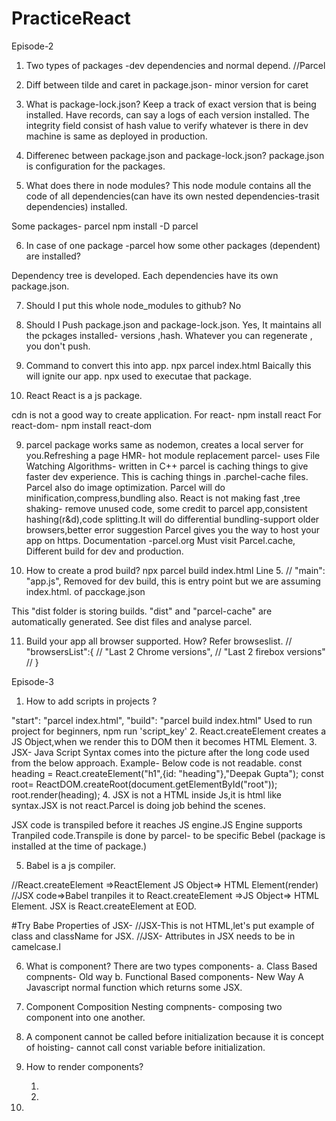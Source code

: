 # PracticeReact

Episode-2
1. Two types of packages -dev dependencies and normal depend.
//Parcel 
2. Diff between tilde and caret in package.json- minor version for caret
3. What is package-lock.json?
Keep a track of exact version that is being installed. Have records, can say a logs of each version installed.
The integrity field consist of hash value to verify whatever is there in dev machine is same as deployed in production.
4. Differenec between package.json and package-lock.json?
package.json is configuration for the packages.


5. What does there in node modules?
This node module contains all the code of all dependencies(can have its own nested dependencies-trasit dependencies)  installed.

Some packages- parcel
npm install -D parcel

6. In case of one package -parcel how some other packages (dependent) are installed?

Dependency tree is developed. Each dependencies have its own package.json.

7. Should I put this whole node_modules to github?
No

8. Should I Push package.json and package-lock.json.
Yes, It maintains all the pckages installed- versions ,hash.
Whatever you can regenerate , you don't push.



7. Command to convert this into app. 
npx parcel index.html Baically this will ignite our app.
npx used to executae that package.

8. React
React is a js package.

cdn is not a good way to create application.
For react-
npm install react 
For react-dom-
npm install react-dom


9. parcel package works same as nodemon, creates a local server for you.Refreshing a page
HMR- hot module replacement
parcel- uses File Watching Algorithms- written in C++
parcel is caching things to give faster dev experience.
This is caching things in .parchel-cache files.
Parcel also do image optimization.
Parcel will do minification,compress,bundling also.
React is not making fast ,tree shaking- remove unused code, some credit to parcel app,consistent hashing(r&d),code splitting.It will do differential bundling-support older browsers,better error suggestion
Parcel gives you the way to host your app on https.
Documentation -parcel.org Must visit
Parcel.cache, Different build for dev and production.


10. How to create a prod build?
npx parcel build  index.html
Line 5. // "main": "app.js", Removed for dev build, this is entry point but we are assuming index.html. of pacckage.json

This "dist folder is storing builds.
"dist" and "parcel-cache" are automatically generated.
See dist files and analyse parcel.

11. Build your app all browser supported. How?
Refer browseslist.
// "browsersList":{
//   "Last 2 Chrome versions",
//   "Last 2 firebox versions"
// }

Episode-3
1. How to add scripts in projects ?

"start": "parcel index.html",
"build": "parcel build index.html"
Used to run project for beginners, npm run 'script_key'
2. React.createElement creates a JS Object,when we render this to DOM then it becomes HTML Element.
3. JSX- Java Script Syntax comes into the picture after the long code used from the below approach.
Example- Below code is not readable.
const heading = React.createElement("h1",{id: "heading"},"Deepak Gupta");
const root= ReactDOM.createRoot(document.getElementById("root"));
root.render(heading);
4. JSX is not a HTML inside Js,it is html like syntax.JSX is not react.Parcel is doing job behind the scenes.

JSX code is transpiled before it reaches JS engine.JS Engine supports Tranpiled code.Transpile is done by parcel- to be specific Bebel (package is installed at the time of package.)

5. Babel is a js compiler.

//React.createElement =>ReactElement JS Object=> HTML Element(render)
//JSX code=>Babel tranpiles it to React.createElement =>JS Object=> HTML Element.
JSX is React.createElement at EOD.
 
 #Try Babe
 Properties of JSX-
 //JSX-This is not HTML,let's put example of class and className for JSX.
//JSX- Attributes in JSX needs to be in camelcase.l

6. What is component?
There are two types components-
a. Class Based compnents- Old way 
b. Functional Based components- New Way
A Javascript normal function which returns some JSX.

7. Component Composition
 Nesting compnents- composing two component into one another.

 8. A component cannot be called before initialization because it is concept of hoisting- cannot call const variable before initialization. 

 9. How to render components?

    1. <HeadingComponent />
    2. <HeadingComponent>
       </HeadingComponent>
10. 